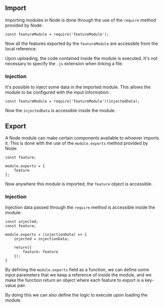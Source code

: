## Import
Importing modules in Node is done through the use of the `require` method provided by Node:
```Node
const featureModule = require('featureModule');
```
Now all the features exported by the `featureModule` are accessible from the local reference.

Upon uploading, the code contained inside the module is executed.
It's not necessary to specify the `.js` extension when linking a file.
### Injection
It's possible to inject some data in the imported module. This allows the module to be configured with the input information:
```Node
const featureModule = require('featureModule')(injectedData);
```
Now the `injectedData` is accessible inside the module.
## Export
A Node module can make certain components available to whoever imports it. This is done with the use of the `module.exports` method provided by Node:
```Node
const feature;

module.exports = {
	feature
};
```
Now anywhere this module is imported, the `feature` object is accessible.
### Injection
Injection data passed through the `require` method is accessible inside the module:
```Node
const injected;
const feature;

module.exports = (injectionData) => {
	injected = injectionData;

	return({
		feature: feature
	});
}
```
By defining the `module.exports` field as a function, we can define some input parameters that we keep a reference of inside the module, and we make the function return an object where each feature to export is a key-value pair.

By doing this we can also define the logic to execute upon loading the module.